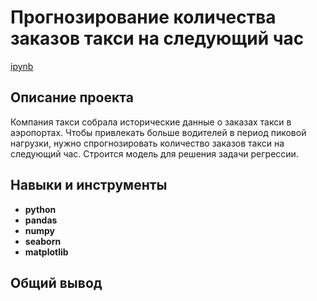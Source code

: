 # Прогнозирование количества заказов такси на следующий час
[ipynb]()
## Описание проекта
Компания такси собрала исторические данные о заказах такси в аэропортах. Чтобы привлекать больше водителей в период пиковой нагрузки, нужно спрогнозировать количество заказов такси на следующий час. 
Строится модель для решения задачи регрессии.

## Навыки и инструменты
* **python**
* **pandas**
* **numpy**
* **seaborn**
* **matplotlib**

## Общий вывод
